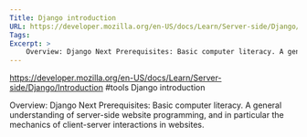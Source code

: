 ```yaml
---
Title: Django introduction
URL: https://developer.mozilla.org/en-US/docs/Learn/Server-side/Django/Introduction
Tags: 
Excerpt: >
    Overview: Django Next Prerequisites: Basic computer literacy. A general understanding of server-side website programming, and in particular the mechanics of client-server interactions in websites.
---
```

https://developer.mozilla.org/en-US/docs/Learn/Server-side/Django/Introduction
#tools
Django introduction

Overview: Django Next Prerequisites: Basic computer literacy. A general understanding of server-side website programming, and in particular the mechanics of client-server interactions in websites.